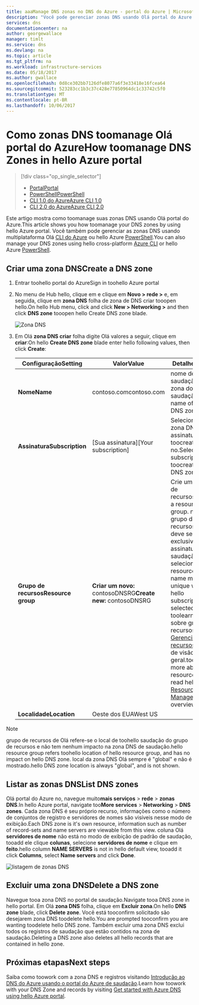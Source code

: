 ```yaml
---
title: aaaManage DNS zonas no DNS do Azure - portal do Azure | Microsoft Docs
description: "Você pode gerenciar zonas DNS usando Olá portal do Azure. Este artigo descreve como tooupdate, excluir e criar zonas DNS no DNS do Azure"
services: dns
documentationcenter: na
author: georgewallace
manager: timlt
ms.service: dns
ms.devlang: na
ms.topic: article
ms.tgt_pltfrm: na
ms.workload: infrastructure-services
ms.date: 05/18/2017
ms.author: gwallace
ms.openlocfilehash: 0d8ce302bb7126dfe8077a6f3e33418e16fcea64
ms.sourcegitcommit: 523283cc1b3c37c428e77850964dc1c33742c5f0
ms.translationtype: MT
ms.contentlocale: pt-BR
ms.lasthandoff: 10/06/2017
---
```

# <a name="how-toomanage-dns-zones-in-hello-azure-portal"></a><span data-ttu-id="cc00f-104">Como zonas DNS toomanage Olá portal do Azure</span><span class="sxs-lookup"><span data-stu-id="cc00f-104">How toomanage DNS Zones in hello Azure portal</span></span>

> [!div class="op_single_selector"]
> * [<span data-ttu-id="cc00f-105">Portal</span><span class="sxs-lookup"><span data-stu-id="cc00f-105">Portal</span></span>](dns-operations-dnszones-portal.md)
> * [<span data-ttu-id="cc00f-106">PowerShell</span><span class="sxs-lookup"><span data-stu-id="cc00f-106">PowerShell</span></span>](dns-operations-dnszones.md)
> * [<span data-ttu-id="cc00f-107">CLI 1.0 do Azure</span><span class="sxs-lookup"><span data-stu-id="cc00f-107">Azure CLI 1.0</span></span>](dns-operations-dnszones-cli-nodejs.md)
> * [<span data-ttu-id="cc00f-108">CLI 2.0 do Azure</span><span class="sxs-lookup"><span data-stu-id="cc00f-108">Azure CLI 2.0</span></span>](dns-operations-dnszones-cli.md)

<span data-ttu-id="cc00f-109">Este artigo mostra como toomanage suas zonas DNS usando Olá portal do Azure.</span><span class="sxs-lookup"><span data-stu-id="cc00f-109">This article shows you how toomanage your DNS zones by using hello Azure portal.</span></span> <span data-ttu-id="cc00f-110">Você também pode gerenciar as zonas DNS usando multiplataforma Olá [CLI do Azure](dns-operations-dnszones-cli.md) ou hello Azure [PowerShell](dns-operations-dnszones.md).</span><span class="sxs-lookup"><span data-stu-id="cc00f-110">You can also manage your DNS zones using hello cross-platform [Azure CLI](dns-operations-dnszones-cli.md) or hello Azure [PowerShell](dns-operations-dnszones.md).</span></span>

## <a name="create-a-dns-zone"></a><span data-ttu-id="cc00f-111">Criar uma zona DNS</span><span class="sxs-lookup"><span data-stu-id="cc00f-111">Create a DNS zone</span></span>

1. <span data-ttu-id="cc00f-112">Entrar toohello portal do Azure</span><span class="sxs-lookup"><span data-stu-id="cc00f-112">Sign in toohello Azure portal</span></span>
2. <span data-ttu-id="cc00f-113">No menu de Hub hello, clique em e clique em **Novo > rede >** e, em seguida, clique em **zona DNS** folha de zona de DNS criar tooopen hello.</span><span class="sxs-lookup"><span data-stu-id="cc00f-113">On hello Hub menu, click and click **New > Networking >** and then click **DNS zone** tooopen hello Create DNS zone blade.</span></span>

    ![Zona DNS](./media/dns-operations-dnszones-portal/openzone650.png)

4. <span data-ttu-id="cc00f-115">Em Olá **zona DNS criar** folha digite Olá valores a seguir, clique em **criar**:</span><span class="sxs-lookup"><span data-stu-id="cc00f-115">On hello **Create DNS zone** blade enter hello following values, then click **Create**:</span></span>


   | <span data-ttu-id="cc00f-116">**Configuração**</span><span class="sxs-lookup"><span data-stu-id="cc00f-116">**Setting**</span></span> | <span data-ttu-id="cc00f-117">**Valor**</span><span class="sxs-lookup"><span data-stu-id="cc00f-117">**Value**</span></span> | <span data-ttu-id="cc00f-118">**Detalhes**</span><span class="sxs-lookup"><span data-stu-id="cc00f-118">**Details**</span></span> |
   |---|---|---|
   |<span data-ttu-id="cc00f-119">**Nome**</span><span class="sxs-lookup"><span data-stu-id="cc00f-119">**Name**</span></span>|<span data-ttu-id="cc00f-120">contoso.com</span><span class="sxs-lookup"><span data-stu-id="cc00f-120">contoso.com</span></span>|<span data-ttu-id="cc00f-121">nome de saudação da zona do DNS de saudação</span><span class="sxs-lookup"><span data-stu-id="cc00f-121">hello name of hello DNS zone</span></span>|
   |<span data-ttu-id="cc00f-122">**Assinatura**</span><span class="sxs-lookup"><span data-stu-id="cc00f-122">**Subscription**</span></span>|<span data-ttu-id="cc00f-123">[Sua assinatura]</span><span class="sxs-lookup"><span data-stu-id="cc00f-123">[Your subscription]</span></span>|<span data-ttu-id="cc00f-124">Selecione uma zona DNS assinatura toocreate Olá no.</span><span class="sxs-lookup"><span data-stu-id="cc00f-124">Select a subscription toocreate hello DNS zone in.</span></span>|
   |<span data-ttu-id="cc00f-125">**Grupo de recursos**</span><span class="sxs-lookup"><span data-stu-id="cc00f-125">**Resource group**</span></span>|<span data-ttu-id="cc00f-126">**Criar um novo:** contosoDNSRG</span><span class="sxs-lookup"><span data-stu-id="cc00f-126">**Create new:** contosoDNSRG</span></span>|<span data-ttu-id="cc00f-127">Crie um grupos de recursos.</span><span class="sxs-lookup"><span data-stu-id="cc00f-127">Create a resource group.</span></span> <span data-ttu-id="cc00f-128">nome do grupo de recursos Olá deve ser exclusivo na assinatura de saudação selecionado.</span><span class="sxs-lookup"><span data-stu-id="cc00f-128">hello resource group name must be unique within hello subscription you selected.</span></span> <span data-ttu-id="cc00f-129">toolearn mais sobre grupos de recursos, leia Olá [Gerenciador de recursos](../azure-resource-manager/resource-group-overview.md?toc=%2fazure%2fdns%2ftoc.json#resource-groups) artigo de visão geral.</span><span class="sxs-lookup"><span data-stu-id="cc00f-129">toolearn more about resource groups, read hello [Resource Manager](../azure-resource-manager/resource-group-overview.md?toc=%2fazure%2fdns%2ftoc.json#resource-groups) overview article.</span></span>|
   |<span data-ttu-id="cc00f-130">**Localidade**</span><span class="sxs-lookup"><span data-stu-id="cc00f-130">**Location**</span></span>|<span data-ttu-id="cc00f-131">Oeste dos EUA</span><span class="sxs-lookup"><span data-stu-id="cc00f-131">West US</span></span>||

> [!NOTE]
> <span data-ttu-id="cc00f-132">grupo de recursos de Olá refere-se o local de toohello saudação do grupo de recursos e não tem nenhum impacto na zona DNS de saudação.</span><span class="sxs-lookup"><span data-stu-id="cc00f-132">hello resource group refers toohello location of hello resource group, and has no impact on hello DNS zone.</span></span> <span data-ttu-id="cc00f-133">local da zona DNS Olá sempre é "global" e não é mostrado.</span><span class="sxs-lookup"><span data-stu-id="cc00f-133">hello DNS zone location is always "global", and is not shown.</span></span>

## <a name="list-dns-zones"></a><span data-ttu-id="cc00f-134">Listar as zonas DNS</span><span class="sxs-lookup"><span data-stu-id="cc00f-134">List DNS zones</span></span>

<span data-ttu-id="cc00f-135">Olá portal do Azure no, navegue muito**mais serviços** > **rede** > **zonas DNS**.</span><span class="sxs-lookup"><span data-stu-id="cc00f-135">In hello Azure portal, navigate too**More services** > **Networking** > **DNS zones**.</span></span> <span data-ttu-id="cc00f-136">Cada zona DNS é seu próprio recurso, informações como o número de conjuntos de registro e servidores de nomes são visíveis nesse modo de exibição.</span><span class="sxs-lookup"><span data-stu-id="cc00f-136">Each DNS zone is it's own resource, information such as number of record-sets and name servers are viewable from this view.</span></span> <span data-ttu-id="cc00f-137">coluna Olá **servidores de nome** não está no modo de exibição de padrão de saudação, tooadd ele clique **colunas**, selecione **servidores de nome** e clique em **feito**.</span><span class="sxs-lookup"><span data-stu-id="cc00f-137">hello column **NAME SERVERS** is not in hello default view, tooadd it click **Columns**, select **Name servers** and click **Done**.</span></span>

![listagem de zonas DNS](./media/dns-operations-dnszones-portal/listzones.png)

## <a name="delete-a-dns-zone"></a><span data-ttu-id="cc00f-139">Excluir uma zona DNS</span><span class="sxs-lookup"><span data-stu-id="cc00f-139">Delete a DNS zone</span></span>

<span data-ttu-id="cc00f-140">Navegue tooa zona DNS no portal de saudação.</span><span class="sxs-lookup"><span data-stu-id="cc00f-140">Navigate tooa DNS zone in hello portal.</span></span> <span data-ttu-id="cc00f-141">Em Olá **zona DNS** folha, clique em **Excluir zona**.</span><span class="sxs-lookup"><span data-stu-id="cc00f-141">On hello **DNS zone** blade, click **Delete zone**.</span></span> <span data-ttu-id="cc00f-142">Você está tooconfirm solicitado são desejarem zona DNS toodelete hello.</span><span class="sxs-lookup"><span data-stu-id="cc00f-142">You are prompted tooconfirm you are wanting toodelete hello DNS zone.</span></span> <span data-ttu-id="cc00f-143">Também excluir uma zona DNS exclui todos os registros de saudação que estão contidos na zona de saudação.</span><span class="sxs-lookup"><span data-stu-id="cc00f-143">Deleting a DNS zone also deletes all hello records that are contained in hello zone.</span></span>

## <a name="next-steps"></a><span data-ttu-id="cc00f-144">Próximas etapas</span><span class="sxs-lookup"><span data-stu-id="cc00f-144">Next steps</span></span>

<span data-ttu-id="cc00f-145">Saiba como toowork com a zona DNS e registros visitando [Introdução ao DNS do Azure usando o portal do Azure de saudação](dns-getstarted-portal.md).</span><span class="sxs-lookup"><span data-stu-id="cc00f-145">Learn how toowork with your DNS Zone and records by visiting [Get started with Azure DNS using hello Azure portal](dns-getstarted-portal.md).</span></span>
